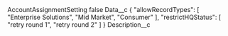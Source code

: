 <?xml version="1.0" encoding="UTF-8"?>
<CustomMetadata xmlns="http://soap.sforce.com/2006/04/metadata" xmlns:xsi="http://www.w3.org/2001/XMLSchema-instance" xmlns:xsd="http://www.w3.org/2001/XMLSchema">
    <label>AccountAssignmentSetting</label>
    <protected>false</protected>
    <values>
        <field>Data__c</field>
        <value xsi:type="xsd:string">{
  &quot;allowRecordTypes&quot;: [
    &quot;Enterprise Solutions&quot;,
    &quot;Mid Market&quot;,
    &quot;Consumer&quot;
  ],
  &quot;restrictHQStatus&quot;: [
    &quot;retry round 1&quot;,
    &quot;retry round 2&quot;
  ]
}</value>
    </values>
    <values>
        <field>Description__c</field>
        <value xsi:nil="true"/>
    </values>
</CustomMetadata>
